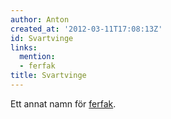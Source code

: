 ```yaml
---
author: Anton
created_at: '2012-03-11T17:08:13Z'
id: Svartvinge
links:
  mention:
  - ferfak
title: Svartvinge
---
```


Ett annat namn för [ferfak].

  [ferfak]: ferfak
